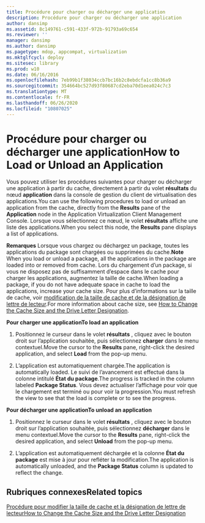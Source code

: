 ```yaml
---
title: Procédure pour charger ou décharger une application
description: Procédure pour charger ou décharger une application
author: dansimp
ms.assetid: 8c149761-c591-433f-972b-91793a69c654
ms.reviewer: ''
manager: dansimp
ms.author: dansimp
ms.pagetype: mdop, appcompat, virtualization
ms.mktglfcycl: deploy
ms.sitesec: library
ms.prod: w10
ms.date: 06/16/2016
ms.openlocfilehash: 7eb99b1f38034ccb7bc16b2c8ebdcfa1cc8b36a9
ms.sourcegitcommit: 354664bc527d93f80687cd2eba70d1eea024c7c3
ms.translationtype: MT
ms.contentlocale: fr-FR
ms.lasthandoff: 06/26/2020
ms.locfileid: "10807025"
---
```

# <span data-ttu-id="4c750-103">Procédure pour charger ou décharger une application</span><span class="sxs-lookup"><span data-stu-id="4c750-103">How to Load or Unload an Application</span></span>


<span data-ttu-id="4c750-104">Vous pouvez utiliser les procédures suivantes pour charger ou décharger une application à partir du cache, directement à partir du volet **résultats** du nœud **application** dans la console de gestion du client de virtualisation des applications.</span><span class="sxs-lookup"><span data-stu-id="4c750-104">You can use the following procedures to load or unload an application from the cache, directly from the **Results** pane of the **Application** node in the Application Virtualization Client Management Console.</span></span> <span data-ttu-id="4c750-105">Lorsque vous sélectionnez ce nœud, le volet **résultats** affiche une liste des applications.</span><span class="sxs-lookup"><span data-stu-id="4c750-105">When you select this node, the **Results** pane displays a list of applications.</span></span>

<span data-ttu-id="4c750-106">**Remarques**  Lorsque vous chargez ou déchargez un package, toutes les applications du package sont chargées ou supprimées du cache.</span><span class="sxs-lookup"><span data-stu-id="4c750-106">**Note** When you load or unload a package, all the applications in the package are loaded into or removed from cache.</span></span> <span data-ttu-id="4c750-107">Lors du chargement d’un package, si vous ne disposez pas de suffisamment d’espace dans le cache pour charger les applications, augmentez la taille de cache.</span><span class="sxs-lookup"><span data-stu-id="4c750-107">When loading a package, if you do not have adequate space in cache to load the applications, increase your cache size.</span></span> <span data-ttu-id="4c750-108">Pour plus d’informations sur la taille de cache, voir [modification de la taille de cache et de la désignation de lettre de lecteur](how-to-change-the-cache-size-and-the-drive-letter-designation.md).</span><span class="sxs-lookup"><span data-stu-id="4c750-108">For more information about cache size, see [How to Change the Cache Size and the Drive Letter Designation](how-to-change-the-cache-size-and-the-drive-letter-designation.md).</span></span>

 

**<span data-ttu-id="4c750-109">Pour charger une application</span><span class="sxs-lookup"><span data-stu-id="4c750-109">To load an application</span></span>**

1.  <span data-ttu-id="4c750-110">Positionnez le curseur dans le volet **résultats** , cliquez avec le bouton droit sur l’application souhaitée, puis sélectionnez **charger** dans le menu contextuel.</span><span class="sxs-lookup"><span data-stu-id="4c750-110">Move the cursor to the **Results** pane, right-click the desired application, and select **Load** from the pop-up menu.</span></span>

2.  <span data-ttu-id="4c750-111">L’application est automatiquement chargée.</span><span class="sxs-lookup"><span data-stu-id="4c750-111">The application is automatically loaded.</span></span> <span data-ttu-id="4c750-112">Le suivi de l’avancement est effectué dans la colonne intitulé **État du package**.</span><span class="sxs-lookup"><span data-stu-id="4c750-112">The progress is tracked in the column labeled **Package Status**.</span></span> <span data-ttu-id="4c750-113">Vous devez actualiser l’affichage pour voir que le chargement est terminé ou pour voir la progression.</span><span class="sxs-lookup"><span data-stu-id="4c750-113">You must refresh the view to see that the load is complete or to see the progress.</span></span>

**<span data-ttu-id="4c750-114">Pour décharger une application</span><span class="sxs-lookup"><span data-stu-id="4c750-114">To unload an application</span></span>**

1.  <span data-ttu-id="4c750-115">Positionnez le curseur dans le volet **résultats** , cliquez avec le bouton droit sur l’application souhaitée, puis sélectionnez **décharger** dans le menu contextuel.</span><span class="sxs-lookup"><span data-stu-id="4c750-115">Move the cursor to the **Results** pane, right-click the desired application, and select **Unload** from the pop-up menu.</span></span>

2.  <span data-ttu-id="4c750-116">L’application est automatiquement déchargée et la colonne **État du package** est mise à jour pour refléter la modification.</span><span class="sxs-lookup"><span data-stu-id="4c750-116">The application is automatically unloaded, and the **Package Status** column is updated to reflect the change.</span></span>

## <span data-ttu-id="4c750-117">Rubriques connexes</span><span class="sxs-lookup"><span data-stu-id="4c750-117">Related topics</span></span>


[<span data-ttu-id="4c750-118">Procédure pour modifier la taille de cache et la désignation de lettre de lecteur</span><span class="sxs-lookup"><span data-stu-id="4c750-118">How to Change the Cache Size and the Drive Letter Designation</span></span>](how-to-change-the-cache-size-and-the-drive-letter-designation.md)

 

 





